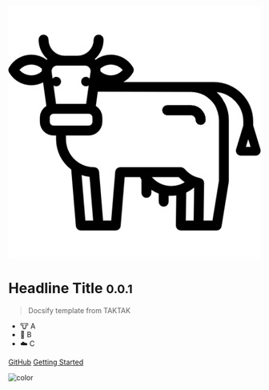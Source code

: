 ![logo](_media/cow.png) <!-- from "https://www.flaticon.com/free-icons/cow" -->

#  Headline Title <small>0.0.1</small>

>  Docsify template from TAKTAK

- :cow: A
- :battery: B
- :cloud: C

[GitHub](https://github.com/PandiTAKTAK/)
[Getting Started](/README)

<!-- Background colour -->
![color](#CBC3E3)
